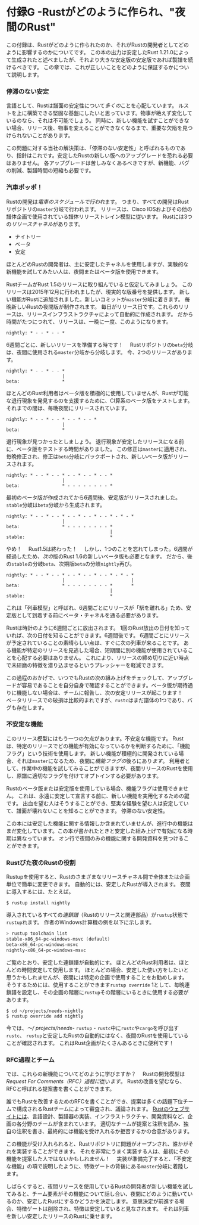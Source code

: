 # 付録G -Rustがどのように作られ、"夜間のRust"

この付録は、Rustがどのように作られたのか、それがRustの開発者としてどのように影響するのかについてです。
この本の出力は安定したRust 1.21.0によって生成されたと述べましたが、それより大きな安定版の安定版であれば製譜を続けるべきです。
この章では、これが正しいことをどのように保証するかについて説明します。

### 停滞のない安定

言語として、Rustは譜面の安定性について*多くの*ことを心配しています。
ルストを上に構築できる堅固な基盤にしたいと思っています。物事が絶えず変化しているのなら、それは不可能でしょう。
同時に、新しい機能を試すことができない場合、リリース後、物事を変えることができなくなるまで、重要な欠陥を見つけられないことがあります。

この問題に対する当社の解決策は、「停滞のない安定性」と呼ばれるものであり、指針はこれです。安定したRustの新しい版へのアップグレードを恐れる必要はありません。
各アップグレードは苦しみなくあるべきですが、新機能、バグの削減、製譜時間の短縮も必要です。

### 汽車ポッポ！　
Rustの開発は*電車のスケジュールで行われ*ます。
つまり、すべての開発はRustリポジトリの`master`分岐で行われます。
リリースは、Cisco IOSおよびその他の譜体企画で使用されている譜体リリーストレイン模型に従います。
Rustには3つの*リリースチャネル*があります。

* ナイトリー
* ベータ
* 安定

ほとんどのRustの開発者は、主に安定したチャネルを使用しますが、実験的な新機能を試してみたい人は、夜間またはベータ版を使用できます。

RustチームがRust 1.5のリリースに取り組んでいると仮定してみましょう。
このリリースは2015年12月に行われましたが、現実的な版番号を提供します。
新しい機能がRustに追加されました。新しいコミットが`master`分岐に着きます。
毎晩新しいRustの夜間版が制作されます。
毎日がリリース日です。これらのリリースは、リリースインフラストラクチャによって自動的に作成されます。
だから時間がたつにつれて、リリースは、一晩に一度、このようになります。

```text
nightly: * - - * - - *
```

6週間ごとに、新しいリリースを準備する時です！　
Rustリポジトリの`beta`分岐は、夜間に使用される`master`分岐から分岐します。
今、2つのリリースがあります。

```text
nightly: * - - * - - *
                     |
beta:                *
```

ほとんどのRust利用者はベータ版を積極的に使用していませんが、Rustが可能な退行現象を発見するのを支援するために、CI算系のベータ版をテストします。
それまでの間は、毎晩夜間にリリースされています。

```text
nightly: * - - * - - * - - * - - *
                     |
beta:                *
```

退行現象が見つかったとしましょう。
退行現象が安定したリリースになる前に、ベータ版をテストする時間がありました。
この修正は`master`に適用され、毎晩修正され、修正は`beta`分岐にバックポートされ、新しいベータ版がリリースされます。

```text
nightly: * - - * - - * - - * - - * - - *
                     |
beta:                * - - - - - - - - *
```

最初のベータ版が作成されてから6週間後、安定版がリリースされました。
`stable`分岐は`beta`分岐から生成されます。

```text
nightly: * - - * - - * - - * - - * - - * - * - *
                     |
beta:                * - - - - - - - - *
                                       |
stable:                                *
```

やめ！　
Rust1.5は終わった！　
しかし、1つのことを忘れてしまった。6週間が経過したため、*次の*版のRust 1.6の新しいベータ版も必要となます。
だから、後の`stable`の分岐`beta`、次期版`beta`の分岐`nightly`再び。

```text
nightly: * - - * - - * - - * - - * - - * - * - *
                     |                         |
beta:                * - - - - - - - - *       *
                                       |
stable:                                *
```

これは「列車模型」と呼ばれ、6週間ごとにリリースが「駅を離れる」ため、安定版として到着する前にベータ・チャネルを通る必要があります。

Rustは時計のように6週間ごとに放出されます。
1回のRust放出の日付を知っていれば、次の日付を知ることができます。6週間後です。
6週間ごとにリリースが予定されていることの素晴らしい点は、すぐに次の列車が来ることです。
ある機能が特定のリリースを見逃した場合、短期間に別の機能が使用されていることを心配する必要はありません。
これにより、リリースの締め切りに近い時点で未研磨の特徴を潜り込ませるというプレッシャーを軽減できます。

この過程のおかげで、いつでもRustの次の組み上げをチェックして、アップグレードが容易であることを自分自身で確認することができます。ベータ版が期待通りに機能しない場合は、チームに報告し、次の安定リリースが起こります！　
ベータリリースでの破損は比較的まれですが、`rustc`はまだ譜体の1つであり、バグも存在します。

### 不安定な機能

このリリース模型にはもう一つの欠点があります。不安定な機能です。
Rustは、特定のリリースでどの機能が有効になっているかを判断するために、「機能フラグ」という技術を使用します。
新しい機能が積極的に開発されている場合、それは`master`になるため、夜間に*機能フラグの*後ろにあり*ます*。
利用者として、作業中の機能を試してみることができますが、夜間リリースのRustを使用し、原譜に適切なフラグを付けてオプトインする必要があります。

Rustのベータ版または安定版を使用している場合、機能フラグは使用できません。
これは、永遠に安定して宣言する前に、新しい機能を実用化するための鍵です。
出血を望む人はそ​​うすることができ、堅実な経験を望む人は安定していて、譜面が壊れないことを知ることができます。
停滞のない安定性。

この本には安定した機能に関する情報しか含まれていませんが、進行中の機能はまだ変化しています。この本が書かれたときと安定した組み上げで有効になる時期は異なっています。
オン行で夜間のみの機能に関する開発資料を見つけることができます。

### Rustびた夜のRustの役割

Rustupを使用すると、Rustのさまざまなリリースチャネル間で全体または企画単位で簡単に変更できます。
自動的には、安定したRustが導入されます。
夜間に導入するには、たとえば。

```text
$ rustup install nightly
```

導入されているすべての*連鎖譜*（Rustのリリースと関連部品）が`rustup`状態で`rustup`れます。
作者のWindows計算機の例を以下に示します。

```powershell
> rustup toolchain list
stable-x86_64-pc-windows-msvc (default)
beta-x86_64-pc-windows-msvc
nightly-x86_64-pc-windows-msvc
```

ご覧のとおり、安定した連鎖譜が自動的にす。
ほとんどのRust利用者は、ほとんどの時間安定して使用します。
ほとんどの場合、安定した使い方をしたいと思うかもしれませんが、夜間には特定の企画で使用することをお勧めします。
そうするためには、使用することができます`rustup override` 1として、毎晩連鎖譜を設定し、その企画の階層に`rustup`その階層にいるときに使用する必要があります。

```text
$ cd ~/projects/needs-nightly
$ rustup override add nightly
```

今では、*〜/ projects/needs-* `rustup` *-* `rustc`中に`rustc`や`cargo`を呼び出す`rustc`、 `rustup`と安定したRustの自動的にはなく、夜間のRustを使用していることが確認されます。
これはRust企画がたくさんあるときに便利です！　

### RFC過程とチーム

では、これらの新機能についてどのように学びますか？　
Rustの開発模型は*Request For Comments（RFC）過程に*従い*ます*。
Rustの改善を望むなら、RFCと呼ばれる提案書を書くことができます。

誰でもRustを改善するためのRFCを書くことができ、提案は多くの話題下位チームで構成されるRustチームによって審査され、議論されます。
[Rustのウェブサイトには](https://www.rust-lang.org/en-US/team.html)、言語設計、製譜器の実装、インフラストラクチャ、開発資料など、企画の各分野のチームが含まれています。
適切なチームが提案と注釈を読み、独自の注釈を書き、最終的には機能を受け入れるか拒否するかの合意があります。

この機能が受け入れられると、Rustリポジトリに問題がオープンされ、誰かがそれを実装することができます。
それを非常にうまく実装する人は、最初にその機能を提案した人ではないかもしれません！　
実装が準備完了すると、「不安定な機能」の項で説明したように、特徴ゲートの背後にある`master`分岐に着陸します。

しばらくすると、夜間リリースを使用しているRustの開発者が新しい機能を試してみると、チーム要素がその機能について話し合い、夜間にどのように動いているのか、安定したRustにするかどうかを決定します。
意思決定が前進する場合、特徴ゲートは削除され、特徴は安定していると見なされます。
それは列車を新しい安定したリリースのRustに乗せます。
